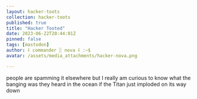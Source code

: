 ```yaml
---
layout: hacker-toots
collection: hacker-toots
published: true
title: "Hacker Tooted"
date: 2023-06-22T20:44:01Z
pinned: false
tags: [mastodon]
author: ⸸ commander ░ nova ⸸ :~$
avatar: /assets/media_attachments/hacker-nova.png

---
```


<p>people are spamming it elsewhere but I really am curious to know what the banging was they heard in the ocean if the Titan just imploded on its way down</p>


